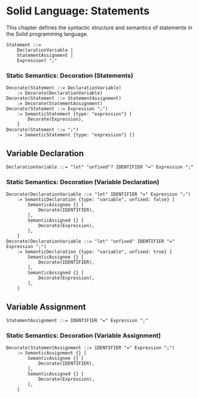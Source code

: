 # Solid Language: Statements

This chapter defines the syntactic structure and semantics of statements in the Solid programming language.

```w3c
Statement ::=
	DeclarationVariable |
	StatementAssignment |
	Expression? ";"
```


### Static Semantics: Decoration (Statements)
```w3c
Decorate(Statement ::= DeclarationVariable)
	:= Decorate(DeclarationVariable)
Decorate(Statement ::= StatementAssignment)
	:= Decorate(StatementAssignment)
Decorate(Statement ::= Expression ";")
	:= SemanticStatement {type: "expression"} [
		Decorate(Expression),
	]
Decorate(Statement ::= ";")
	:= SemanticStatement {type: "expression"} []
```



## Variable Declaration
```w3c
DeclarationVariable ::= "let" "unfixed"? IDENTIFIER "=" Expression ";"
```


### Static Semantics: Decoration (Variable Declaration)
```w3c
Decorate(DeclarationVariable ::= "let" IDENTIFIER "=" Expression ";")
	:= SemanticDeclaration {type: "variable", unfixed: false} [
		SemanticAssignee {} [
			Decorate(IDENTIFIER),
		],
		SemanticAssigned {} [
			Decorate(Expression),
		],
	]
Decorate(DeclarationVariable ::= "let" "unfixed" IDENTIFIER "=" Expression ";")
	:= SemanticDeclaration {type: "variable", unfixed: true} [
		SemanticAssignee {} [
			Decorate(IDENTIFIER),
		],
		SemanticAssigned {} [
			Decorate(Expression),
		],
	]
```



## Variable Assignment
```w3c
StatementAssignment ::= IDENTIFIER "=" Expression ";"
```


### Static Semantics: Decoration (Variable Assignment)
```w3c
Decorate(StatementAssignment ::= IDENTIFIER "=" Expression ";")
	:= SemanticAssignment {} [
		SemanticAssignee {} [
			Decorate(IDENTIFIER),
		],
		SemanticAssigned {} [
			Decorate(Expression),
		],
	]
```
